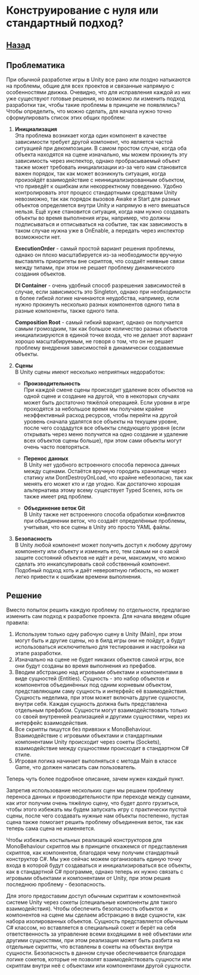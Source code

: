 # Конструирование с нуля или стандартный подход?

## [Назад](../../README.md)

## Проблематика
При обычной разработке игры в Unity все рано или поздно натыкаются на проблемы, общие для всех проектов и связанные напрямую с особенностями движка. Очевидно, что для исправления каждой из них уже существуют готовые решения, но возможно ли изменить подход разработки так, чтобы такие проблемы в принципе не появлялись? Чтобы определить, что можно сделать, для начала нужно точно сформулировать список этих общих проблем:

1. **Инициализация**<br>
   Эта проблема возникает когда один компонент в качестве зависимости требует другой компонент, что является частой ситуацией при декомпозиции. В самом простом случае, когда оба объекта находятся на сцене изначально, мы можем прокинуть эту зависимость через инспектор, однако пробрасываемый объект также может требовать инициализации из-за чего нам становится важен порядок, так как может возникнуть ситуация, когда произойдёт взаимодействие с неинициализированным объектом, что приведёт к ошибкам или некорректному поведению. Удобно контролировать этот процесс стандартными средствами Unity невозможно, так как порядок вызовов Awake и Start для разных объектов определяется внутри Unity и напрямую в него вмешаться нельзя. Ещё хуже становится ситуация, когда нам нужно создавать объекты во время выполнения игры, например, что должны подписываться и отписываться на событие, так как зависимость в таком случае нужна уже в OnEnable, а передать через инспектор возможности нет.
   
   **ExecutionOrder** - самый простой вариант решения проблемы, однако он плохо масштабируется из-за необходимости вручную выставлять приоритеты вне скриптов, что создаёт неявные связи между типами, при этом не решает проблему динамического создания объектов.

   **DI Container** - очень удобный способ разрешения зависимостей в случае, если зависимость это Singleton, однако при необходимости в более гибкой логике начинаются неудобства, например, если нужно прокинуть несколько разных компонентов одного типа в разные компоненты, также одного типа.

   **Composition Root** - самый гибкий вариант, однако он получается самым громоздким, так как большое количество разных объектов инициализируются в единой точке входа, что не делает этот вариант хорошо масштабируемым, не говоря о том, что он не решает проблему внедрения зависимостей в динамически создаваемые объекты.

2. **Сцены**<br>
   В Unity сцены имеют несколько неприятных недоработок:
   
   + **Производительность**<br>
   При каждой смене сцены происходит удаление всех объектов на одной сцене и создание на другой, что в некоторых случаях может быть достаточно тяжёлой операцией. Если уровни в игре проходятся за небольшое время мы получаем крайне неэффективный расход ресурсов, чтобы перейти на другой уровень сначала удалятся все объекты на текущем уровне, после чего создадутся все объекты следующего уровня (если открывать через меню получится на одно создание и удаление всех объектов сцены больше), при этом сами объекты могут очень часто повторяться.

   + **Перенос данных**<br>
   В Unity нет удобного встроенного способа переноса данных между сценами. Остаётся вручную городить хранилище через статику или DontDestroyOnLoad, что крайне небезопасно, так как менять его может кто и где угодно. Как достаточно хорошая альтернатива этому всему существует Typed Scenes, хоть он также имеет ряд проблем.

   + **Объединение веток Git**<br>
   В Unity также нет встроенного способа обработки конфликтов при объединении веток, что создаёт определённые проблемы, учитывая, что все сцены в Unity это просто YAML файлы.

3. **Безопасность**<br>
   В Unity любой компонент может получить доступ к любому другому компоненту или объекту и изменить его, тем самым ни о какой защите состояний объектов не идёт и речи, максимум, что можно сделать это инкапсулировать свой собственный компонент. Подобный подход хоть и даёт невероятную гибкость, но может легко привести к ошибкам времени выполнения.
   
## Решение
Вместо попыток решить каждую проблему по отдельности, предлагаю изменить сам подход к разработке проекта. Для начала введем общие правила:

1. Используем только одну рабочую сцену в Unity (Main), при этом могут быть и другие сцены, но в билд игры они не пойдут, а будут использоваться исключительно для тестирования и настройки на этапе разработки.
2. Изначально на сцене не будет никаких объектов самой игры, все они будут созданы во время выполнения из префабов.
3. Вводим абстракцию над игровыми объектами и компонентами в виде сущностей (Entities). Сущность - это набор объектов и компонентов объединённых под одним корневым объектом, представляющим саму сущность и интерфейс её взаимодействия. Сущность неделима, при этом может включать другие сущности, внутри себя. Каждая сущность должна быть представлена отдельным префабом. Сущности могут взаимодействовать только со своей внутренней реализацией и другими сущностями, через их интерфейс взаимодействия.
4. Все скрипты пишутся без привязки к MonoBehaviour. Взаимодействие с игровыми объектами и стандартными компонентами Unity происходит через сокеты (Sockets), взаимодействие между сущностями происходит в стандартном C# стиле.
5. Игровая логика начинает выполняться с метода Main в классе Game, что должен написать сам пользователь.

Теперь чуть более подробное описание, зачем нужен каждый пункт.

Запретив использование нескольких сцен мы решаем проблему переноса данных и производительности при переходе между сценами, как итог получим очень тяжёлую сцену, что будет долго грузиться, чтобы этого избежать мы будем запускать игру с практически пустой сцены, после чего создавать нужные нам объекты постепенно, пустая сцена также помогает решить проблему объединения веток, так как теперь сама сцена не изменяется.

Чтобы избежать костыльных реализаций конструкторов для MonoBehaviour скриптов мы в принципе откажемся от представления скриптов, как компонентов, благодаря чему получим стандартный конструктор C#. Мы уже сейчас можем организовать единую точку входа в которой будут создаваться и инициализироваться все объекты, как в стандартной C# программе, однако теперь их нужно связать с игровыми объектами и компонентами от Unity, при этом решив последнюю проблему - безопасность.

Для этого предоставим доступ обычным скриптам к компонентной системе Unity через сокеты (специальные компоненты для такого взаимодействия). Чтобы обеспечить безопасность объектов и компонентов на сцене мы сделаем абстракцию в виде сущности, как набора изолированных объектов. Сущность представляется обычным C# классом, но вставляется в специальный сокет и берёт на себя ответственность за управление всеми входящими в неё объектами или другими сущностями, при этом реализация может быть разбита на отдельные скрипты, что вставлены в сокеты на объектах внутри сущности. Безопасность в данном случае обеспечивается благодаря логике сокетов, которые не позволят взаимодействовать сущности или скриптам внутри неё с объектами или компонентами другой сущности.